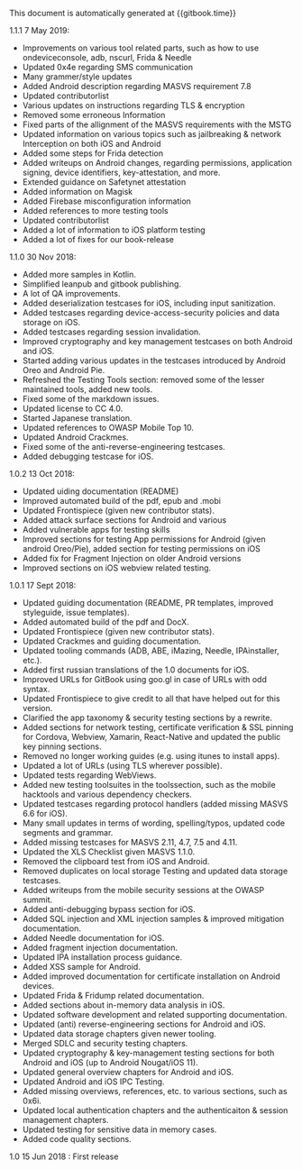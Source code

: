 This document is automatically generated at {{gitbook.time}}

1.1.1 7 May 2019:

- Improvements on various tool related parts, such as how to use ondeviceconsole, adb, nscurl, Frida & Needle
- Updated 0x4e regarding SMS communication
- Many grammer/style updates
- Added Android description regarding MASVS requirement 7.8
- Updated contributorlist
- Various updates on instructions regarding TLS & encryption
- Removed some erroneous Information
- Fixed parts of the allignment of the MASVS requirements with the MSTG
- Updated information on various topics such as jailbreaking & network Interception on both iOS and Android
- Added some steps for Frida detection
- Added writeups on Android changes, regarding permissions, application signing, device identifiers, key-attestation, and more.
- Extended guidance on Safetynet attestation
- Added information on Magisk
- Added Firebase misconfiguration information
- Added references to more testing tools
- Updated contributorlist
- Added a lot of information to iOS platform testing
- Added a lot of fixes for our book-release

1.1.0 30 Nov 2018:

- Added more samples in Kotlin.
- Simplified leanpub and gitbook publishing.
- A lot of QA improvements.
- Added deserialization testcases for iOS, including input sanitization.
- Added testcases regarding device-access-security policies and data storage on iOS.
- Added testcases regarding session invalidation.
- Improved cryptography and key management testcases on both Android and iOS.
- Started adding various updates in the testcases introduced by Android Oreo and Android Pie.
- Refreshed the Testing Tools section: removed some of the lesser maintained tools, added new tools.
- Fixed some of the markdown issues.
- Updated license to CC 4.0.
- Started Japanese translation.
- Updated references to OWASP Mobile Top 10.
- Updated Android Crackmes.
- Fixed some of the anti-reverse-engineering testcases.
- Added debugging testcase for iOS.

1.0.2 13 Oct 2018:

- Updated uiding documentation (README)
- Improved automated build of the pdf, epub and .mobi
- Updated Frontispiece (given new contributor stats).
- Added attack surface sections for Android and various
- Added vulnerable apps for testing skills
- Improved sections for testing App permissions for Android (given android Oreo/Pie), added section for testing permissions on iOS
- Added fix for Fragment Injection on older Android versions
- Improved sections on iOS webview related testing.


1.0.1 17 Sept 2018:

- Updated guiding documentation (README, PR templates, improved styleguide, issue templates).
- Added automated build of the pdf and DocX.
- Updated Frontispiece (given new contributor stats).
- Updated Crackmes and guiding documentation.
- Updated tooling commands (ADB, ABE, iMazing, Needle, IPAinstaller, etc.).
- Added first russian translations of the 1.0 documents for iOS.
- Improved URLs for GitBook using goo.gl in case of URLs with odd syntax.
- Updated Frontispiece to give credit to all that have helped out for this version.
- Clarified the app taxonomy & security testing sections by a rewrite.
- Added sections for network testing, certificate verification & SSL pinning for Cordova, Webview, Xamarin, React-Native and updated the public key pinning sections.
- Removed no longer working guides (e.g. using itunes to install apps).
- Updated a lot of URLs (using TLS wherever possible).
- Updated tests regarding WebViews.
- Added new testing toolsuites in the toolssection, such as the mobile hacktools and various dependency checkers.
- Updated testcases regarding protocol handlers (added missing MASVS 6.6 for iOS).
- Many small updates in terms of wording, spelling/typos, updated code segments and grammar.
- Added missing testcases for MASVS 2.11, 4.7, 7.5 and 4.11.
- Updated the XLS Checklist given MASVS 1.1.0.
- Removed the clipboard test from iOS and Android.
- Removed duplicates on local storage Testing and updated data storage testcases.
- Added writeups from the mobile security sessions at the OWASP summit.
- Added anti-debugging bypass section for iOS.
- Added SQL injection and XML injection samples & improved mitigation documentation.
- Added Needle documentation for iOS.
- Added fragment injection documentation.
- Updated IPA installation process guidance.
- Added XSS sample for Android.
- Added improved documentation for certificate installation on Android devices.
- Updated Frida & Fridump related documentation.
- Added sections about in-memory data analysis in iOS.
- Updated software development and related supporting documentation.
- Updated (anti) reverse-engineering sections for Android and iOS.
- Updated data storage chapters given newer tooling.
- Merged SDLC and security testing chapters.
- Updated cryptography & key-management testing sections for both Android and iOS (up to Android Nougat/iOS 11).
- Updated general overview chapters for Android and iOS.
- Updated Android and iOS IPC Testing.
- Added missing overviews, references, etc. to various sections, such as 0x6i.
- Updated local authentication chapters and the authenticaiton & session management chapters.
- Updated testing for sensitive data in memory cases.
- Added code quality sections.

1.0 15 Jun 2018 : First release

